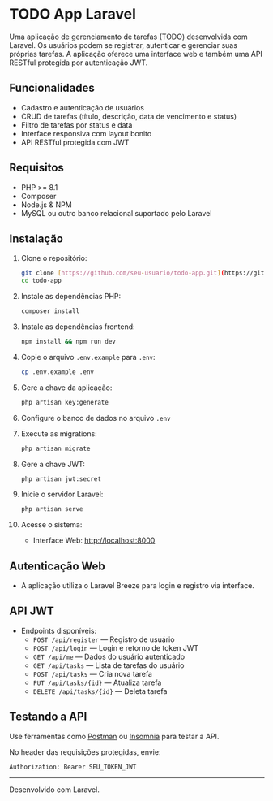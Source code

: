 # TODO App Laravel

Uma aplicação de gerenciamento de tarefas (TODO) desenvolvida com Laravel. Os usuários podem se registrar, autenticar e gerenciar suas próprias tarefas. A aplicação oferece uma interface web e também uma API RESTful protegida por autenticação JWT.

## Funcionalidades

-   Cadastro e autenticação de usuários
-   CRUD de tarefas (título, descrição, data de vencimento e status)
-   Filtro de tarefas por status e data
-   Interface responsiva com layout bonito
-   API RESTful protegida com JWT

## Requisitos

-   PHP >= 8.1
-   Composer
-   Node.js & NPM
-   MySQL ou outro banco relacional suportado pelo Laravel

## Instalação

1. Clone o repositório:

    ```bash
    git clone [https://github.com/seu-usuario/todo-app.git](https://github.com/marcosvinicius417/todo-app)
    cd todo-app
    ```

2. Instale as dependências PHP:

    ```bash
    composer install
    ```

3. Instale as dependências frontend:

    ```bash
    npm install && npm run dev
    ```

4. Copie o arquivo `.env.example` para `.env`:

    ```bash
    cp .env.example .env
    ```

5. Gere a chave da aplicação:

    ```bash
    php artisan key:generate
    ```

6. Configure o banco de dados no arquivo `.env`

7. Execute as migrations:

    ```bash
    php artisan migrate
    ```

8. Gere a chave JWT:

    ```bash
    php artisan jwt:secret
    ```

9. Inicie o servidor Laravel:

    ```bash
    php artisan serve
    ```

10. Acesse o sistema:
    - Interface Web: [http://localhost:8000](http://localhost:8000)

## Autenticação Web

-   A aplicação utiliza o Laravel Breeze para login e registro via interface.

## API JWT

-   Endpoints disponíveis:
    -   `POST /api/register` — Registro de usuário
    -   `POST /api/login` — Login e retorno de token JWT
    -   `GET /api/me` — Dados do usuário autenticado
    -   `GET /api/tasks` — Lista de tarefas do usuário
    -   `POST /api/tasks` — Cria nova tarefa
    -   `PUT /api/tasks/{id}` — Atualiza tarefa
    -   `DELETE /api/tasks/{id}` — Deleta tarefa

## Testando a API

Use ferramentas como [Postman](https://www.postman.com) ou [Insomnia](https://insomnia.rest/) para testar a API.

No header das requisições protegidas, envie:

```
Authorization: Bearer SEU_TOKEN_JWT
```

---

Desenvolvido com Laravel.
